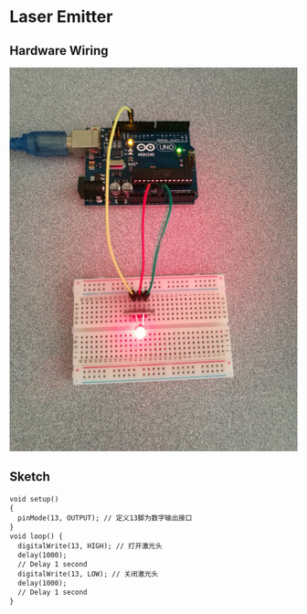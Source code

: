 # Laser Emitter

## Hardware Wiring
![Image](../../Examples/sensor-kit-for-arduino/007_laseremitter.jpg)

## Sketch
```
void setup()
{
  pinMode(13, OUTPUT); // 定义13脚为数字输出接口
}
void loop() {
  digitalWrite(13, HIGH); // 打开激光头
  delay(1000);
  // Delay 1 second
  digitalWrite(13, LOW); // 关闭激光头
  delay(1000);
  // Delay 1 second
}
```